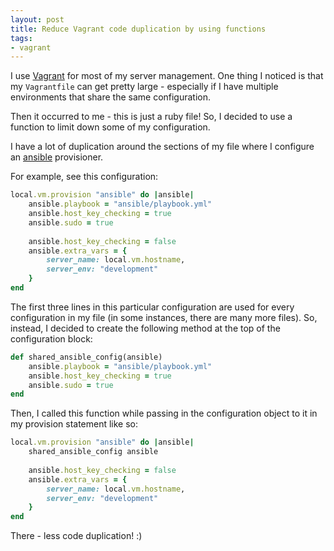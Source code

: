 ```yaml
---
layout: post
title: Reduce Vagrant code duplication by using functions
tags:
- vagrant
---
```

I use [Vagrant](https://vagrantup.com) for most of my server management.  One thing I noticed is that my `Vagrantfile` can get pretty large - especially if I have multiple environments that share the same configuration.

Then it occurred to me - this is just a ruby file!  So, I decided to use a function to limit down some of my configuration.  

I have a lot of duplication around the sections of my file where I configure an [ansible](https://www.ansible.com/) provisioner.

For example, see this configuration:

```ruby
local.vm.provision "ansible" do |ansible|
    ansible.playbook = "ansible/playbook.yml"
    ansible.host_key_checking = true
    ansible.sudo = true
    
    ansible.host_key_checking = false
    ansible.extra_vars = {
        server_name: local.vm.hostname,
        server_env: "development"
    }
end
```

The first three lines in this particular configuration are used for every configuration in my file (in some instances, there are many more files).  So, instead, I decided to create the following method at the top of the configuration block:

```ruby
def shared_ansible_config(ansible)
    ansible.playbook = "ansible/playbook.yml"
    ansible.host_key_checking = true
    ansible.sudo = true
end
```

Then, I called this function while passing in the configuration object to it in my provision statement like so:

```ruby
local.vm.provision "ansible" do |ansible|
    shared_ansible_config ansible
    
    ansible.host_key_checking = false
    ansible.extra_vars = {
        server_name: local.vm.hostname,
        server_env: "development"
    }
end
```

There - less code duplication! :)